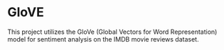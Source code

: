# GloVE
This project utilizes the GloVe (Global Vectors for Word Representation) model for sentiment analysis on the IMDB movie reviews dataset.
